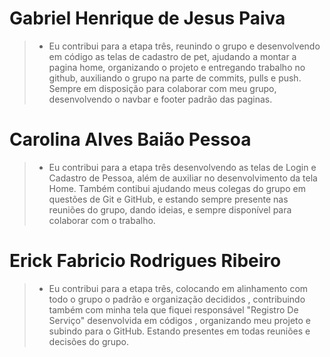 
# Gabriel Henrique de Jesus Paiva 

>- Eu contribui para a etapa três, reunindo o grupo e desenvolvendo em código as telas de cadastro de pet, ajudando a montar a pagina home, organizando o projeto e entregando trabalho no github, auxiliando o grupo na parte de commits, pulls e push. Sempre em disposição para colaborar com meu grupo, desenvolvendo o navbar e footer padrão das paginas.

# Carolina Alves Baião Pessoa
>- Eu contribui para a etapa três desenvolvendo as telas de Login e Cadastro de Pessoa, além de auxiliar no desenvolvimento da tela Home. Também contibui ajudando meus colegas do grupo em questões de Git e GitHub, e estando sempre presente nas reuniões do grupo, dando ideias, e sempre disponível para colaborar com o trabalho.

# Erick Fabricio Rodrigues Ribeiro

>- Eu contribui  para a etapa três, colocando em alinhamento com todo o grupo o padrão e organização decididos , contribuindo também com minha tela que fiquei responsável "Registro De Serviço" desenvolvida em códigos , organizando meu projeto e subindo para o GitHub. Estando presentes em todas reuniões e decisões do grupo.
